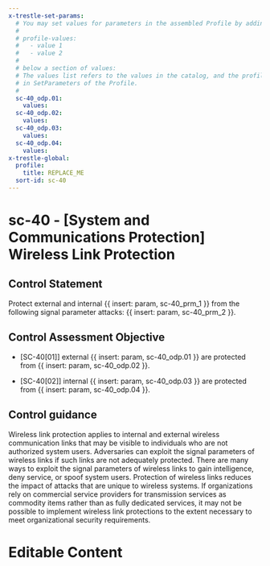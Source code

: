 ```yaml
---
x-trestle-set-params:
  # You may set values for parameters in the assembled Profile by adding
  #
  # profile-values:
  #   - value 1
  #   - value 2
  #
  # below a section of values:
  # The values list refers to the values in the catalog, and the profile-values represent values
  # in SetParameters of the Profile.
  #
  sc-40_odp.01:
    values:
  sc-40_odp.02:
    values:
  sc-40_odp.03:
    values:
  sc-40_odp.04:
    values:
x-trestle-global:
  profile:
    title: REPLACE_ME
  sort-id: sc-40
---
```


# sc-40 - \[System and Communications Protection\] Wireless Link Protection

## Control Statement

Protect external and internal {{ insert: param, sc-40_prm_1 }} from the following signal parameter attacks: {{ insert: param, sc-40_prm_2 }}.

## Control Assessment Objective

- \[SC-40[01]\] external {{ insert: param, sc-40_odp.01 }} are protected from {{ insert: param, sc-40_odp.02 }}.

- \[SC-40[02]\] internal {{ insert: param, sc-40_odp.03 }} are protected from {{ insert: param, sc-40_odp.04 }}.

## Control guidance

Wireless link protection applies to internal and external wireless communication links that may be visible to individuals who are not authorized system users. Adversaries can exploit the signal parameters of wireless links if such links are not adequately protected. There are many ways to exploit the signal parameters of wireless links to gain intelligence, deny service, or spoof system users. Protection of wireless links reduces the impact of attacks that are unique to wireless systems. If organizations rely on commercial service providers for transmission services as commodity items rather than as fully dedicated services, it may not be possible to implement wireless link protections to the extent necessary to meet organizational security requirements.

# Editable Content

<!-- Make additions and edits below -->
<!-- The above represents the contents of the control as received by the profile, prior to additions. -->
<!-- If the profile makes additions to the control, they will appear below. -->
<!-- The above markdown may not be edited but you may edit the content below, and/or introduce new additions to be made by the profile. -->
<!-- If there is a yaml header at the top, parameter values may be edited. Use --set-parameters to incorporate the changes during assembly. -->
<!-- The content here will then replace what is in the profile for this control, after running profile-assemble. -->
<!-- The current profile has no added parts for this control, but you may add new ones here. -->
<!-- Each addition must have a heading either of the form ## Control my_addition_name -->
<!-- or ## Part a. (where the a. refers to one of the control statement labels.) -->
<!-- "## Control" parts are new parts added after the statement part. -->
<!-- "## Part" parts are new parts added into the top-level statement part with that label. -->
<!-- Subparts may be added with nested hash levels of the form ### My Subpart Name -->
<!-- underneath the parent ## Control or ## Part being added -->
<!-- See https://ibm.github.io/compliance-trestle/tutorials/ssp_profile_catalog_authoring/ssp_profile_catalog_authoring for guidance. -->
